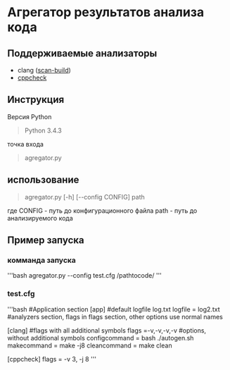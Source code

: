 # Агрегатор результатов анализа кода
## Поддерживаемые анализаторы
+ clang ([scan-build](http://clang-analyzer.llvm.org/scan-build.html))
+ [cppcheck](http://cppcheck.sourceforge.net/)

## Инструкция
Версия Python 

> Python 3.4.3

точка входа 

>	agregator.py

## использование

> agregator.py [-h] [--config CONFIG] path

где 
CONFIG - путь до конфигурационного файла
path - путь до анализируемого кода 

## Пример запуска
### комманда запуска 

'''bash
   agregator.py --config test.cfg /pathtocode/ 
'''

### test.cfg

'''bash
 #Application section
 [app]
 #default logfile log.txt
 logfile = log2.txt
 #analyzers section, flags in flags section, other options use normal names
 
 [clang]
 #flags with all additional symbols
 flags =-v,-v,-v,-v
 #options, without additional symbols
 configcommand = bash ./autogen.sh
 makecommand = make -j8
 cleancommand = make clean
 
 [cppcheck]
 flags = -v 3, -j 8 
'''
